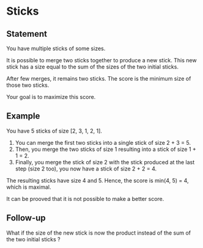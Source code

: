 # Sticks
## Statement
You have multiple sticks of some sizes.

It is possible to merge two sticks together to produce a new stick.
This new stick has a size equal to the sum of the sizes of the two initial sticks.

After few merges, it remains two sticks.
The score is the minimum size of those two sticks.

Your goal is to maximize this score.

## Example
You have 5 sticks of size [2, 3, 1, 2, 1].

1. You can merge the first two sticks into a single stick of size 2 + 3 = 5.
2. Then, you merge the two sticks of size 1 resulting into a stick of size 1 + 1 = 2.
3. Finally, you merge the stick of size 2 with the stick produced at the last step (size 2 too), you now have a stick of size 2 + 2 = 4.

The resulting sticks have size 4 and 5.
Hence, the score is min(4, 5) = 4, which is maximal.

It can be prooved that it is not possible to make a better score.

## Follow-up
What if the size of the new stick is now the product instead of the sum of the two initial sticks ?

